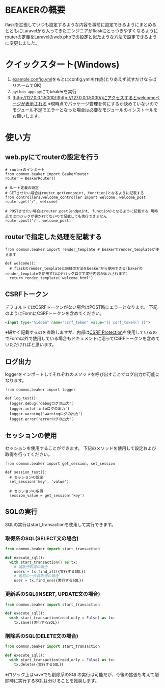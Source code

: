 # BEAKERの概要
flaskを拡張していつも設定するような内容を事前に設定できるようにまとめるとともにLaravelから入ってきたエンジニアがflaskにとっつきやすくなるようにrouterの定義をLaravelのweb.phpでの設定と似たような方法で設定できるように変更しました。

# クイックスタート(Windows)
1. [example.config.yml](https://github.com/KiharaTakahiro/beaker/blob/main/example.config.yml)をもとにconfig.ymlを作成(とりあえず試すだけならばリネームでOK)
1. `python app.py`にてbeakerを実行
1. [http://127.0.0.1:5000/](http://127.0.0.1:5000/)にアクセスするとwelcomeページが表示される
※現時点でパッケージ管理を何にするか決めていないのでモジュール不足でエラーとなった場合は必要なモジュールのインストールをお願いします。


# 使い方
## web.pyにてrouterの設定を行う
```python: web.py
# routerのインポート
from common.beaker import BeakerRouter
router = BeakerRouter()

# ルート定義の設定
# GETさせたい場合はrouter.get(endpoint, function)となるように記載する
from controllers.welcome_controller import welcome, welcome_post
router.get('/', welcome)

# POSTさせたい場合はrouter.post(endpoint, function)となるように記載する 現時点ではロジックが書かれてないので記載しても実行できません
router.post('/', welcome_post)

```
## routerで指定した処理を記載する
```python: test_controller.py
from common.beaker import render_template # beakerでrender_templateが使えます

def welcome():
  # flaskのrender_templateと同様の方法をbeakerから使用できる(bakerのrender_templateを使用すればデバッグログで実行内容が出力されます)
  return render_template('welcome.html')
```

## CSRFトークン
デフォルトではCSRFトークンがない場合はPOST時にエラーとなります。
下記のようにFormにCSRFトークンを含めてください。
```html
<input type="hidden" name="csrf_token" value="{{ csrf_token() }}">
```
※細かく記載するのを省略しますが、内部は[CSRF Protection](https://flask-wtf.readthedocs.io/en/0.15.x/csrf/)を使用しているのでForm以外で使用している場合もドキュメントに沿ってCSRFトークンを含めていただければと思います。

## ログ出力
loggerをインポートしてそれぞれのメソッドを呼び出すことでログ出力が可能になります。
```
from common.beaker import logger

def log_test():
  logger.debug('debugログの出力')
  logger.info('infoログの出力')
  logger.warning('warningログの出力')
  logger.error('errorログの出力')

```

## セッションの使用
セッションを使用することができます。
下記のメソッドを使用して設定および取得を行ってください。
```
from common.beaker import get_session, set_session

def session_test():
  # セッションの設定
  set_session('key', 'value')
  
  # セッションの取得
  session_value = get_session('key')

```
## SQLの実行
SQLの実行はstart_transactionを使用して実行できます。
### 取得系のSQL(SELECT文の場合)
```python
from common.beaker import start_transaction

def execute_sql():
  with start_transaction() as tx:
    # 複数行取得の場合
    users = tx.find_all({実行するSQL})
    # 最初の一件目取得の場合
    user = tx.find_one({実行するSQL})
```

### 更新系のSQL(INSERT, UPDATE文の場合)
```python
from common.beaker import start_transaction

def execute_sql():
  with start_transaction(read_only = False) as tx:
    tx.save({実行するSQL})

```

### 削除系のSQL(DELETE文の場合)
```python
from common.beaker import start_transaction

def execute_sql():
  with start_transaction(read_only = False) as tx:
    tx.delete({実行するSQL})

```
※ロジック上はsaveでも削除系のSQLの実行は可能だが、今後の拡張も考えて削除時に実行するSQLは分けることを推奨します。
